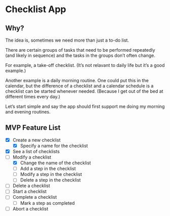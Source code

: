 # Checklist App

## Why?

The idea is, sometimes we need more than just a to-do list.

There are certain groups of tasks that need to be performed repeatedly (and likely in sequence) and the tasks in the groups don’t often change.

For example, a take-off checklist. (It’s not relavant to daily life but it’s a good example.)

Another example is a daily morning routine. One could put this in the calendar, but the difference of a checklist and a calendar schedule is a checklist can be started whenever needed. (Because I get out of the bed at different times every day.)

Let’s start simple and say the app should first support me doing my morning and evening routines.

## MVP Feature List

- [x] Create a new checklist
    - [x] Specify a name for the checklist
- [x] See a list of checklists
- [ ] Modify a checklist
    - [x] Change the name of the checklist
    - [ ] Add a step in the checklist
    - [ ] Modify a step in the checklist
    - [ ] Delete a step in the checklist
- [ ] Delete a checklist 
- [ ] Start a checklist
- [ ] Complete a checklist
    - [ ] Mark a step as completed
- [ ] Abort a checklist
